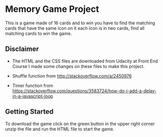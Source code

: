 # Memory Game Project

This is a game made of 16 cards and to win you have to find the matching cards that have the same icon on it each icon is in two cards, find all matching cards to win the game.

## Disclaimer

* The HTML and the CSS files are downloaded from Udacity at Front End Course I made some changes on these files to make this project.

* Shuffle function from http://stackoverflow.com/a/2450976

* Timer function from https://stackoverflow.com/questions/3583724/how-do-i-add-a-delay-in-a-javascript-loop

## Getting Started

To download the game click on the green button in the upper right corner unzip the file and run the HTML file to start the game. 
